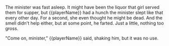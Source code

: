 The minister was fast asleep. It might have been the liquor that girl served them for supper, but {{playerName}} had a hunch the minister slept like that every other day. For a second, she even thought he might be dead. And the smell didn't help either, but at some point, he farted. Just a little, nothing too gross.

"Come on, minister," {{playerName}} said, shaking him, but it was no use.
